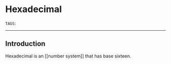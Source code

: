 # Hexadecimal
`TAGS`: 

---
## Introduction
Hexadecimal is an [[number system]] that has base sixteen. 